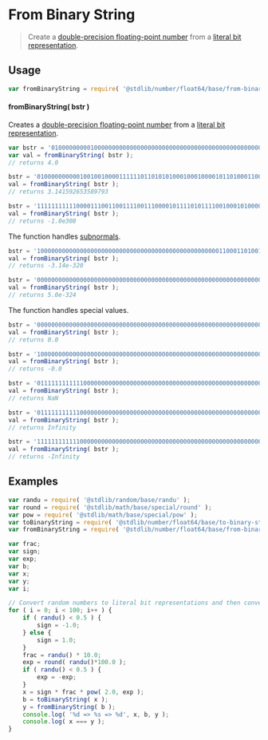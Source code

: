 # From Binary String

> Create a [double-precision floating-point number][ieee754] from a [literal bit representation][@stdlib/number/float64/base/to-binary-string].

<section class="usage">

## Usage

```javascript
var fromBinaryString = require( '@stdlib/number/float64/base/from-binary-string' );
```

#### fromBinaryString( bstr )

Creates a [double-precision floating-point number][ieee754] from a [literal bit representation][@stdlib/number/float64/base/to-binary-string].

```javascript
var bstr = '0100000000010000000000000000000000000000000000000000000000000000';
var val = fromBinaryString( bstr );
// returns 4.0

bstr = '0100000000001001001000011111101101010100010001000010110100011000';
val = fromBinaryString( bstr );
// returns 3.141592653589793

bstr = '1111111111100001110011001111001110000101111010111100100010100000';
val = fromBinaryString( bstr );
// returns -1.0e308
```

The function handles [subnormals][subnormals].

```javascript
bstr = '1000000000000000000000000000000000000000000000000001100011010011';
val = fromBinaryString( bstr );
// returns -3.14e-320

bstr = '0000000000000000000000000000000000000000000000000000000000000001';
val = fromBinaryString( bstr );
// returns 5.0e-324
```

The function handles special values.

```javascript
bstr = '0000000000000000000000000000000000000000000000000000000000000000';
val = fromBinaryString( bstr );
// returns 0.0

bstr = '1000000000000000000000000000000000000000000000000000000000000000';
val = fromBinaryString( bstr );
// returns -0.0

bstr = '0111111111111000000000000000000000000000000000000000000000000000';
val = fromBinaryString( bstr );
// returns NaN

bstr = '0111111111110000000000000000000000000000000000000000000000000000';
val = fromBinaryString( bstr );
// returns Infinity

bstr = '1111111111110000000000000000000000000000000000000000000000000000';
val = fromBinaryString( bstr );
// returns -Infinity
```

</section>

<!-- /.usage -->

<section class="examples">

## Examples

```javascript
var randu = require( '@stdlib/random/base/randu' );
var round = require( '@stdlib/math/base/special/round' );
var pow = require( '@stdlib/math/base/special/pow' );
var toBinaryString = require( '@stdlib/number/float64/base/to-binary-string' );
var fromBinaryString = require( '@stdlib/number/float64/base/from-binary-string' );

var frac;
var sign;
var exp;
var b;
var x;
var y;
var i;

// Convert random numbers to literal bit representations and then convert them back...
for ( i = 0; i < 100; i++ ) {
    if ( randu() < 0.5 ) {
        sign = -1.0;
    } else {
        sign = 1.0;
    }
    frac = randu() * 10.0;
    exp = round( randu()*100.0 );
    if ( randu() < 0.5 ) {
        exp = -exp;
    }
    x = sign * frac * pow( 2.0, exp );
    b = toBinaryString( x );
    y = fromBinaryString( b );
    console.log( '%d => %s => %d', x, b, y );
    console.log( x === y );
}
```

</section>

<!-- /.examples -->

<section class="links">

[ieee754]: https://en.wikipedia.org/wiki/IEEE_754-1985

[subnormals]: https://en.wikipedia.org/wiki/Denormal_number

[@stdlib/number/float64/base/to-binary-string]: https://github.com/stdlib-js/stdlib/tree/develop/lib/node_modules/%40stdlib/math/base/utils/float64-to-binary-string

</section>

<!-- /.links -->
